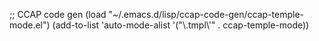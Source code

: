   ;; CCAP code gen
  (load "~/.emacs.d/lisp/ccap-code-gen/ccap-temple-mode.el")
  (add-to-list 'auto-mode-alist '("\\.tmpl\\'" . ccap-temple-mode))
